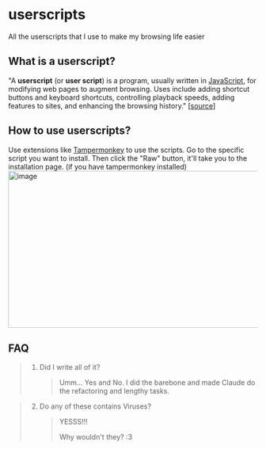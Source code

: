 # userscripts

All the userscripts that I use to make my browsing life easier

## What is a userscript?

"A **userscript** (or **user script**) is a program, usually written in [JavaScript](https://en.wikipedia.org/wiki/JavaScript), for modifying web pages to augment browsing. Uses include adding shortcut buttons and keyboard shortcuts, controlling playback speeds, adding features to sites, and enhancing the browsing history." \[[source](https://en.wikipedia.org/wiki/Userscript)\]

## How to use userscripts?

Use extensions like [Tampermonkey](https://www.tampermonkey.net/) to use the scripts. Go to the specific script you want to install. Then click the "Raw" button, it'll take you to the installation page. (if you have tampermonkey installed)
<img width="600" height="317" alt="image" src="https://github.com/user-attachments/assets/b62e6f22-7884-4ecc-8187-8bcaa6be972c" />

## FAQ

> 1. Did I write all of it?
>    > Umm... Yes and No. I did the barebone and made Claude do the refactoring and lengthy tasks.

> 2. Do any of these contains Viruses?
>    > YESSS!!!
>    >
>    > Why wouldn't they? :3
